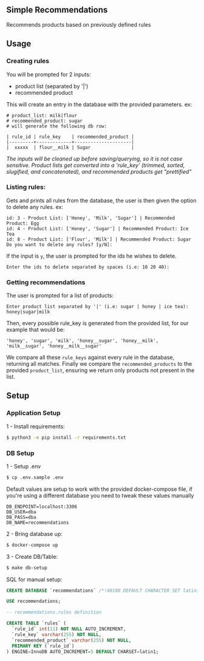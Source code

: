 ## Simple Recommendations

Recommends products based on previously defined rules

## Usage

### Creating rules

You will be prompted for 2 inputs:

- product list (separated by '|')
- recommended product

This will create an entry in the database with the provided parameters.
ex:

```
# product_list: milk|flour
# recommended_product: sugar
# will generate the following db row:

| rule_id | rule_key    | recommended_product |
|---------+-------------+---------------------|
|  xxxxx  | flour__milk | Sugar               |
```

_The inputs will be cleaned up before saving/querying, so it is not case sensitive. Product lists get converted into a 'rule_key' (trimmed, sorted, slugified, and concatenated), and recommended products get "prettified"_

### Listing rules:

Gets and prints all rules from the database, the user is then given the option to delete any rules. ex:

```
id: 3 - Product List: ['Honey', 'Milk', 'Sugar'] | Recommended Product: Egg
id: 4 - Product List: ['Honey', 'Sugar'] | Recommended Product: Ice Tea
id: 8 - Product List: ['Flour', 'Milk'] | Recommended Product: Sugar
Do you want to delete any rules? [y/N]:
```

If the input is `y`, the user is prompted for the ids he wishes to delete.

```
Enter the ids to delete separated by spaces (i.e: 10 20 40):
```

### Getting recommendations

The user is prompted for a list of products:

```
Enter product list separated by '|' (i.e: sugar | honey | ice tea): honey|sugar|milk
```

Then, every possible rule_key is generated from the provided list, for our example that would be:

```
'honey', 'sugar', 'milk', 'honey__sugar', 'honey__milk', 'milk__sugar', 'honey__milk__sugar'
```

We compare all these `rule_keys` against every rule in the database, returning all matches. Finally we compare the `recommended_products` to the provided `product_list`, ensuring we return only products not present in the list.

## Setup

### Application Setup

1 - Install requirements:

```bash
$ python3 -m pip install -r requirements.txt
```

### DB Setup

1 - Setup .env

```bash
$ cp .env.sample .env
```

Default values are setup to work with the provided docker-compose file, if you're using a different database you need to tweak these values manually

```
DB_ENDPOINT=localhost:3306
DB_USER=dba
DB_PASS=dba
DB_NAME=recommendations
```

2 - Bring database up:

```bash
$ docker-compose up
```

3 - Create DB/Table:

```bash
$ make db-setup
```

SQL for manual setup:

```sql
CREATE DATABASE `recommendations` /*!40100 DEFAULT CHARACTER SET latin1 */;

USE recommendations;

-- recommendations.rules definition

CREATE TABLE `rules` (
  `rule_id` int(11) NOT NULL AUTO_INCREMENT,
  `rule_key` varchar(255) NOT NULL,
  `recommended_product` varchar(255) NOT NULL,
  PRIMARY KEY (`rule_id`)
) ENGINE=InnoDB AUTO_INCREMENT=5 DEFAULT CHARSET=latin1;
```
